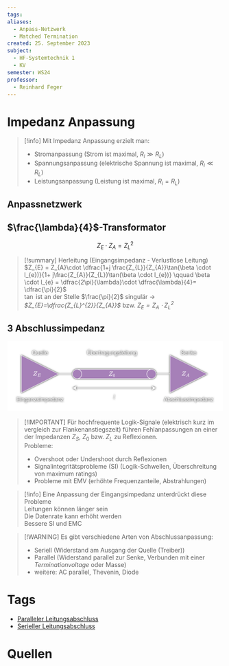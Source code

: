 ```yaml
---
tags: 
aliases:
  - Anpass-Netzwerk
  - Matched Termination
created: 25. September 2023
subject:
  - HF-Systemtechnik 1
  - KV
semester: WS24
professor:
  - Reinhard Feger
---
```


# Impedanz Anpassung

> [!info] Mit Impedanz Anpassung erzielt man:
> - Stromanpassung (Strom ist maximal, $R_{i}\gg R_{L}$) 
> - Spannungsanpassung (elektrische Spannung ist maximal, $R_{i}\ll R_{L}$)
> - Leistungsanpassung (Leistung ist maximal, $R_{i} = R_{L}$)

## Anpassnetzwerk

## $\frac{\lambda}{4}$-Transformator

$$Z_{E}\cdot Z_{A}=Z_{L}^{2}$$

> [!summary] Herleitung (Eingangsimpedanz - Verlustlose Leitung)  
> $Z_{E} = Z_{A}\cdot \dfrac{1+j \frac{Z_{L}}{Z_{A}}\tan(\beta \cdot l_{e})}{1+ j\frac{Z_{A}}{Z_{L}}\tan(\beta \cdot l_{e})} \qquad  \beta \cdot l_{e} = \dfrac{2\pi}{\lambda}\cdot \dfrac{\lambda}{4}= \dfrac{\pi}{2}$  
> $\tan$ ist an der Stelle $\frac{\pi}{2}$ singulär $\to$ *$Z_{E}=\dfrac{Z_{L}^{2}}{Z_{A}}$* bzw. *$Z_{E} = Z_{A}\cdot Z_{L}^{2}$*

## 3 Abschlussimpedanz

![TL_QundS](../HF-Technik/assets/TL_QundS.png)

> [!IMPORTANT] Für hochfrequente Logik-Signale (elektrisch kurz im vergleich zur Flankenanstiegszeit) führen Fehlanpassungen an einer der Impedanzen $Z_{S}$, $Z_{0}$ bzw. $Z_{L}$ zu Reflexionen.  
> Probleme:
> - Overshoot oder Undershoot durch Reflexionen
> - Signalintegritätsprobleme (SI) (Logik-Schwellen, Überschreitung von maximum ratings)
> - Probleme mit EMV (erhöhte Frequenzanteile, Abstrahlungen)

> [!info] Eine Anpassung der Eingangsimpedanz unterdrückt diese Probleme  
> Leitungen können länger sein  
> Die Datenrate kann erhöht werden  
> Bessere SI und EMC

> [!WARNING] Es gibt verschiedene Arten von Abschlussanpassung:
> - Seriell (Widerstand am Ausgang der Quelle (Treiber))
> - Parallel (Widerstand parallel zur Senke, Verbunden mit einer *Terminationvoltage* oder Masse)
> - weitere: AC parallel, Thevenin, Diode


# Tags

- [Paralleler Leitungsabschluss](Paralleler%20Leitungsabschluss.md)
- [Serieller Leitungsabschluss](../Hardwareentwicklung/Serial%20Termination.md)

# Quellen

[^1]: [TI AN-903](https://www.ti.com/lit/an/snla034b/snla034b.pdf?ts=1695571735636&ref_url=https%253A%252F%252Fwww.google.com%252F)
